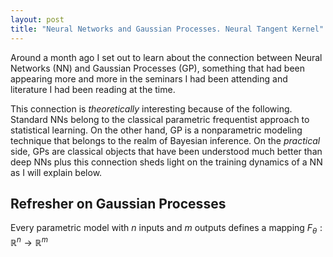 ```yaml
---
layout: post
title: "Neural Networks and Gaussian Processes. Neural Tangent Kernel"
---
```


Around a month ago I set out to learn about the connection between Neural Networks (NN) and Gaussian Processes (GP), something that had been appearing more and more in the seminars I had been attending and literature I had been reading at the time.

This connection is _theoretically_ interesting because of the following. Standard NNs belong to the classical parametric frequentist approach to statistical learning. On the other hand, GP is a nonparametric modeling technique that belongs to the realm of Bayesian inference. On the _practical_ side, GPs are classical objects that have been understood much better than deep NNs plus this connection sheds light on the training dynamics of a NN as I will explain below.

## Refresher on Gaussian Processes

Every parametric model with $n$ inputs and $m$ outputs defines a mapping $F_{\theta}: \mathbb{R}^n \to \mathbb{R}^m$ 
